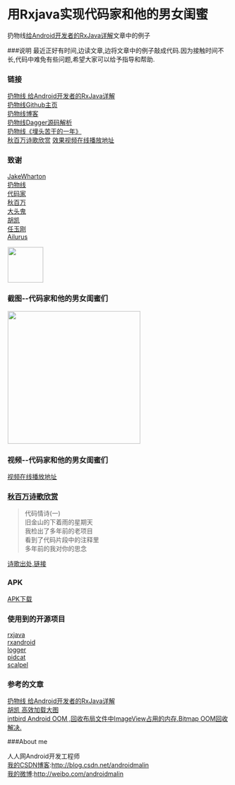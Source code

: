 # 用Rxjava实现代码家和他的男女闺蜜
扔物线[给Android开发者的RxJava详解](http://gank.io/post/560e15be2dca930e00da1083)文章中的例子

###说明
最近正好有时间,边读文章,边将文章中的例子敲成代码.因为接触时间不长,代码中难免有些问题,希望大家可以给予指导和帮助.<br/>

### 链接
[扔物线 给Android开发者的RxJava详解](http://gank.io/post/560e15be2dca930e00da1083)<br/>
[扔物线Github主页](https://github.com/rengwuxian)<br/>
[扔物线博客](http://www.rengwuxian.com)<br/>
[扔物线Dagger源码解析](http://a.codekk.com/detail/Android/%E6%89%94%E7%89%A9%E7%BA%BF/Dagger%20%E6%BA%90%E7%A0%81%E8%A7%A3%E6%9E%90)<br/>
[扔物线《埋头苦干的一年》](https://github.com/aosp-exchange-group/fuck-2014-flirt-2015/blob/master/1/rengwuxian.md)<br/>
[秋百万诗歌欣赏](http://weibo.com/p/1001603907193945642719)
[效果视频在线播放地址](http://video.weibo.com/show?fid=1034:a6434cc89dc75f1444dac67ff22c1153)
### 致谢
[JakeWharton](https://github.com/JakeWharton)<br/>
[扔物线](https://github.com/rengwuxian)<br/>
[代码家](https://github.com/daimajia)<br/>
[秋百万](https://github.com/liaohuqiu)<br/>
[大头鬼](https://github.com/lzyzsd)<br/>
[胡凯](https://github.com/kesenhoo)<br/>
[任玉刚](https://github.com/singwhatiwanna)<br/>
[Ailurus](https://github.com/liangzhitao)<br/>


<div><img src='https://github.com/androidmalin/RengwuxianRxjava/blob/master/app/src/main/res/mipmap-xhdpi/rengwuxian.jpg' width="80px" style='border: #f1f1f1 solid 1px'/></div>


### 截图--代码家和他的男女闺蜜们

<div><img src='https://github.com/androidmalin/RengwuxianRxjava/blob/master/screenshots/daimajia_girl_friends_team.png' width="300px" style='border: #f1f1f1 solid 1px'/></div>

### 视频--代码家和他的男女闺蜜们

[视频在线播放地址](http://video.weibo.com/show?fid=1034:a6434cc89dc75f1444dac67ff22c1153)

### [秋百万诗歌欣赏](http://weibo.com/p/1001603907193945642719)
>代码情诗(一)<br/>
>旧金山的下着雨的星期天<br/>
>我检出了多年前的老项目<br/>
>看到了代码片段中的注释里<br/>
>多年前的我对你的思念<br/>

[诗歌出处,链接](http://weibo.com/p/1001603907193945642719)



### APK
[APK下载](https://raw.githubusercontent.com/androidmalin/RengwuxianRxjava/master/apk/rxjava.apk)<br/>



### 使用到的开源项目
[rxjava](https://github.com/ReactiveX/RxJava)<br/>
[rxandroid](https://github.com/ReactiveX/rxandroid)<br/>
[logger](https://github.com/orhanobut/logger)<br/>
[pidcat](https://github.com/JakeWharton/pidcat)<br/>
[scalpel](https://github.com/JakeWharton/scalpel)<br/>

### 参考的文章
[扔物线 给Android开发者的RxJava详解](http://gank.io/post/560e15be2dca930e00da1083)<br/>
[胡凯 高效加载大图](http://hukai.me/android-training-course-in-chinese/graphics/displaying-bitmaps/load-bitmap.html)<br/>
[intbird Android OOM ,回收布局文件中ImageView占用的内存.Bitmap OOM回收解决.](http://blog.csdn.net/intbird/article/details/19905549)<br/>



###About me

人人网Android开发工程师<br/>
[我的CSDN博客](http://blog.csdn.net/androidmalin):http://blog.csdn.net/androidmalin<br/>
[我的微博](http://weibo.com/androidmalin):http://weibo.com/androidmalin<br/>